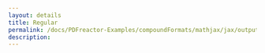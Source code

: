 ```yaml
---
layout: details
title: Regular
permalink: /docs/PDFreactor-Examples/compoundFormats/mathjax/jax/output/SVG/fonts/TeX/Main/Regular/
description: 
---
```





